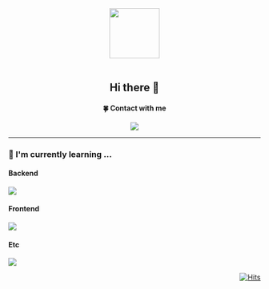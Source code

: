 <!--
### Hi there 👋

**DevNov94/DevNov94** is a ✨ _special_ ✨ repository because its `README.md` (this file) appears on your GitHub profile.

Here are some ideas to get you started:

- 🔭 I’m currently working on ...
- 🌱 I’m currently learning ... Java, Spring
- 👯 I’m looking to collaborate on ...
- 🤔 I’m looking for help with ...
- 💬 Ask me about ...
- 📫 How to reach me: ... le2yj94@gmail.com
- 😄 Pronouns: ...
- ⚡ Fun fact: ...
-->


<div id="header" align="center">
     <img src="https://media.giphy.com/media/CEHtFH3rJ6xdhBUKIT/giphy.gif" width="100"/>
</div>
<br/>
<div align="center">
     <h2>Hi there 👋</h2>
     <h4>🍀 Contact with me</h4>
     <p>
          <a href="mailto:le2yj94@gmail.com" target="_blank">
          <img src="https://img.shields.io/badge/GMAIL-EA4335?logo=Gmail&logoColor=white"/></a>
     </p>
</div>
<hr/>
<div>
     <h3>🌱  I'm currently learning ...</h4>
</div>

<div>
     <h4>Backend</h4>
     <p><img src="https://skillicons.dev/icons?i=java,spring,mysql" /></p>
</div>

<div>
     <h4>Frontend</h4>
     <p><img src="https://skillicons.dev/icons?i=html5,css3" /></p>
</div>

<div>
     <h4>Etc</h4>
     <p><img src="https://skillicons.dev/icons?i=git,github" /></p>
</div>

<div align="right">
     
   [![Hits](https://hits.seeyoufarm.com/api/count/incr/badge.svg?url=https%3A%2F%2Fgithub.com%2FDevNov94%2Fhit-counter&count_bg=%2379C83D&title_bg=%23555555&icon=&icon_color=%23E7E7E7&title=hits&edge_flat=false)](https://hits.seeyoufarm.com)

</div>
